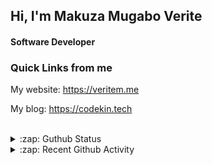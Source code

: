 
## Hi, I'm Makuza Mugabo Verite

<h4>Software Developer</h4>


### Quick Links from me

My website: https://veritem.me

My blog: https://codekin.tech


<br/>

<details>
  <summary>:zap: Guthub Status</summary>
 <p>
  <p align="center"><img width="100%" src="https://github-readme-stats.vercel.app/api?username=makuzaverite&count_private=true&show_icons=true&include_all_commits=true&show_icons=true&theme=tokyonight" /></p>
  </p>
</details>

<details>
  <summary>:zap: Recent Github Activity</summary>

<!--START_SECTION:activity-->
1. 🎉 Merged PR [#69](https://github.com/PatrickNiyogitare28/customify/pull/69) in [PatrickNiyogitare28/customify](https://github.com/PatrickNiyogitare28/customify)
2. 💪 Opened PR [#69](https://github.com/PatrickNiyogitare28/customify/pull/69) in [PatrickNiyogitare28/customify](https://github.com/PatrickNiyogitare28/customify)
3. 🎉 Merged PR [#68](https://github.com/PatrickNiyogitare28/customify/pull/68) in [PatrickNiyogitare28/customify](https://github.com/PatrickNiyogitare28/customify)
4. 💪 Opened PR [#68](https://github.com/PatrickNiyogitare28/customify/pull/68) in [PatrickNiyogitare28/customify](https://github.com/PatrickNiyogitare28/customify)
5. 🎉 Merged PR [#65](https://github.com/PatrickNiyogitare28/customify/pull/65) in [PatrickNiyogitare28/customify](https://github.com/PatrickNiyogitare28/customify)
<!--END_SECTION:activity-->
</details>




<!--
<h5 align="center"><em>Find me here on the internet</em></h5>
<p align="center"> 
  <a href="https://github.com/makuzaverite?tab=followers">
    <img src="https://img.shields.io/github/followers/makuzaverite?label=Followers&logo=GitHub&style=for-the-badge" alt="GitHub badge" />
  </a>
   <a href="http://twitter.com/makuza_mugabo_v">
    <img src="https://img.shields.io/twitter/follow/makuza_mugabo_v?label=Twitter&logo=twitter&style=for-the-badge" />
  </a>
 <a href="https://www.linkedin.com/in/makuza-mugabo-verite-99369a184/" target="_blank">
  <img src="https://img.shields.io/badge/LinkedIn-%230077B5.svg?&style=for-the-badge&logo=LinkedIn&logoColor=white" alt="LinkedIn">
</a>
<a href="https://dev.to/mugaboverite" target="_blank">
   <img src="https://img.shields.io/badge/DEV-%230A0A0A.svg?&style=for-the-badge&logo=DEV.to&logoColor=white" alt="DEV.to">
</a>
<a href="https://codepen.io/makuza-mugabo-verite" target="_blank">
   <img src="https://img.shields.io/badge/Codepen-%230A0A0A.svg?&style=for-the-badge&logo=Codepen&logoColor=white" alt="Codepen">
</a>
</p>
-->
